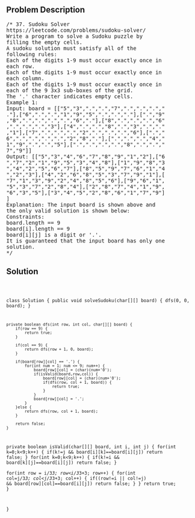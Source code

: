 <!--
<style>
  body { font-family: Arial, sans-serif; }
  .container { max-width: 100%; margin: 0 auto; padding: 10px; }
  .comment-block { max-width: 30%; background-color: #f9f9f9; padding: 10px; border-left: 5px solid #ccc; overflow-wrap: break-word; white-space: pre-wrap; }
  .code-block { background-color: #f4f4f4; padding: 10px; border: 1px solid #ddd; overflow-wrap: break-word; white-space: pre-wrap; }
</style>
-->

<div class='container'>
<h2>Problem Description</h2>
<div class='comment-block'>
<pre>
/* 37. Sudoku Solver
https://leetcode.com/problems/sudoku-solver/
Write a program to solve a Sudoku puzzle by
filling the empty cells.
A sudoku solution must satisfy all of the
following rules:
Each of the digits 1-9 must occur exactly once in
each row.
Each of the digits 1-9 must occur exactly once in
each column.
Each of the digits 1-9 must occur exactly once in
each of the 9 3x3 sub-boxes of the grid.
The '.' character indicates empty cells.
Example 1:
Input: board = [["5","3",".",".","7",".",".",".","
."],["6",".",".","1","9","5",".",".","."],[".","9"
,"8",".",".",".",".","6","."],["8",".",".",".","6"
,".",".",".","3"],["4",".",".","8",".","3",".","."
,"1"],["7",".",".",".","2",".",".",".","6"],[".","
6",".",".",".",".","2","8","."],[".",".",".","4","
1","9",".",".","5"],[".",".",".",".","8",".",".","
7","9"]]
Output: [["5","3","4","6","7","8","9","1","2"],["6
","7","2","1","9","5","3","4","8"],["1","9","8","3
","4","2","5","6","7"],["8","5","9","7","6","1","4
","2","3"],["4","2","6","8","5","3","7","9","1"],[
"7","1","3","9","2","4","8","5","6"],["9","6","1",
"5","3","7","2","8","4"],["2","8","7","4","1","9",
"6","3","5"],["3","4","5","2","8","6","1","7","9"]
]
Explanation: The input board is shown above and
the only valid solution is shown below:
Constraints:
board.length == 9
board[i].length == 9
board[i][j] is a digit or '.'.
It is guaranteed that the input board has only one
solution.
*/
</pre>
</div>

<h2>Solution</h2>
<div class='code-block'>
<pre><code class='language-java'>

class Solution {
    public void solveSudoku(char[][] board) {
        dfs(0, 0, board);
    }
    
    private boolean dfs(int row, int col, char[][] board) {
        if(row == 9) {
            return true;
        }
        
        if(col == 9) {
            return dfs(row + 1, 0, board);
        }
        
        if(board[row][col] == '.') {
            for(int num = 1; num <= 9; num++) {
                board[row][col] = (char)(num+'0');
                if(isValid(board,row,col)) {
                    board[row][col] = (char)(num+'0');
                    if(dfs(row, col + 1, board)) {
                        return true;
                    }
                }
                board[row][col] = '.';
            }
        }else {
            return dfs(row, col + 1, board);
        }
        
        return false;
    }
    
    
private boolean isValid(char[][] board, int i, int j)
{
    for(int k=0;k<9;k++)
    {
        if(k!=j && board[i][k]==board[i][j])
            return false;
    }
    for(int k=0;k<9;k++)
    {
        if(k!=i && board[k][j]==board[i][j])
            return false;
    }        
    for(int row = i/3*3; row<i/3*3+3; row++)
    {
        for(int col=j/3*3; col<j/3*3+3; col++)
        {
            if((row!=i || col!=j) && board[row][col]==board[i][j])
                return false;
        }
    }
    return true;
}
    
}</code></pre>
</div>
</div>
